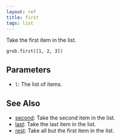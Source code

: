```yaml
---
layout: ref
title: first
tags: list
---
```

Take the first item in the list.

    grob.first([1, 2, 3])

## Parameters
- `l`: The list of items.

## See Also
- [second](/ref/second.html): Take the second item in the list.
- [last](/ref/last.html): Take the last item in the list.
- [rest](/ref/rest.html): Take all but the first item in the list.
